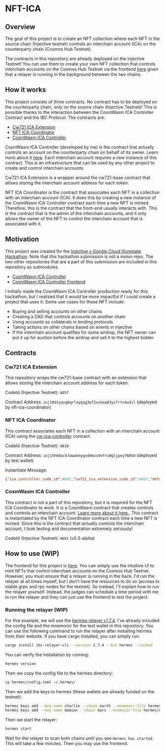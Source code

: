 # NFT-ICA

## Overview

The goal of this project is to create an NFT collection where each NFT in the source chain (Injective testnet) controls an interchain account (ICA) on the counterparty chain (Cosmos Hub Testnet).

The contracts in this repository are already deployed on the Injective Testnet! You can use them to create your own NFT collection that controls interchain accounts on the Cosmos Hub Testnet via the frontend [here]() given that a relayer is running in the background between the two chains.

## How it works

This project consists of three contracts. No contract has to be deployed on the counterparty chain, only on the source chain (Injective Testnet)!
This is possible thanks to the interaction between the CosmWasm ICA Controller Contract and the IBC Protocol.
The contracts are:

- [Cw721 ICA Extension](#cw721-ica-extension)
- [NFT ICA Coordinator](#nft-ica-coordinator)
- [CosmWasm ICA Controller](#cosmwasm-ica-controller)

CosmWasm ICA Controller (developed by me) is the contract that actually controls an account on the counterparty chain on behalf of its owner. Learn more about it [here](https://github.com/srdtrk/cw-ica-controller/). Each interchain account requires a new instance of this contract.
This is an infrastructure that can be used by any other project to create and control interchain accounts.

Cw721 ICA Extension is a wrapper around the cw721-base contract that allows storing the interchain account address for each token.

NFT ICA Coordinator is the contract that associates each NFT in a collection with an interchain account (ICA). It does this by creating a new instance of the CosmWasm ICA Controller contract each time a new NFT is minted. Therefore, this is the contract that the front-end usually interacts with.
This is the contract that is the admin of the interchain accounts, and it only allows the owner of the NFT to control the interchain account that is associated with it.

## Motivation

This project was created for the [Injective x Google Cloud Illuminate Hackathon](https://dorahacks.io/hackathon/illuminate/detail).
Note that this hackathon submission is not a mono-repo. The two other repositories that are a part of this submission are included in this repository as submodules.

- [CosmWasm ICA Controller](#cosmwasm-ica-controller)
- [CosmWasm ICA Controller Frontend](https://github.com/srdtrk/nft-ica-ui)

I initially made the CosmWasm ICA Controller production ready for this hackathon, but I realized that it would be more impactful if I could create a project that uses it. Some use cases for these NFT include:

- Buying and selling accounts on other chains
- Creating a DAO that controls accounts on another chain
- Using accounts as collaterals in lending protocols
- Taking actions on other chains based on events in injective
- If the interchain account qualifies for some airdrop, the NFT owner can put it up for auction before the airdrop and sell it to the highest bidder.

## Contracts

### Cw721 ICA Extension

This repository wraps the cw721-base contract with an extension that allows storing the interchain account address for each token.

CodeId (Injective Testnet): `4457`

Contract Address: `inj18dsyqvg6qrlaygag3wf2xskeq83ys7rtn4a3vl` (deployed by nft-ica-coordinator)

### NFT ICA Coordinator

This contract associates each NFT in a collection with an interchain account (ICA) using the [cw-ica-controller](https://github.com/srdtrk/cw-ica-controller/) contract.

CodeId (Injective Testnet): `4810`

Contract Address: `inj15h68ack7wwakmygxdmmzs9nfru0gljpey768k8` (deployed by test wallet)

Instantiate Message:

```json
{"ica_controller_code_id":4691,"cw721_ica_extension_code_id":4457,"default_chan_init_options": {"connection_id": "connection-219","counterparty_connection_id": "connection-3570"}}
```

### CosmWasm ICA Controller

This contract is not a part of this repository, but it is required for the NFT ICA Coordinator to work. It is a CosmWasm contract that creates controls and controls an interchain account. [Learn more about it here.](https://github.com/srdtrk/cw-ica-controller/).
This contract is instantiated by the NFT ICA Coordinator contract each time a new NFT is minted.
Since this is the contract that actually controls the interchain account, I took testing and documentation extremely seriously!

CodeId (Injective Testnet): `4691` (v0.3-alpha)

## How to use (WIP)

The frontend for this project is [here](). You can simply use the intuitive UI to mint NFTs that control interchain accounts on the Cosmos Hub Testnet. However, you must ensure that a relayer is running in the back.
I'd run the relayer at all times myself, but I don't have the resources to do so (access to stable grpc and rpc nodes for the testnet). So instead, I'll explain how to run the relayer yourself.
Instead, the judges can schedule a time period with me to run the relayer and they can just use the frontend to test the project.

### Running the relayer (WIP)

For this example, we will use the [hermes relayer v1.7.4](https://hermes.informal.systems/). I've already included the config file and the mnemonic for the test wallet in this repository. You can use the following command to run the relayer after installing hermes from their website.
If you have cargo installed, you can simply run:

```bash
cargo install ibc-relayer-cli --version 1.7.4 --bin hermes --locked
```

You can verify the installation by running:

```bash
hermes version
```

Then we copy the config file to the hermes directory:

```bash
cp hermes/config.toml ~/.hermes/
```

Then we add the keys to hermes (these wallets are already funded on the testnet):

```bash
hermes keys add --key-name charlie --chain earth --mnemonic-file hermes/charlie.mnemonic
hermes keys add --key-name damian --chain mars --mnemonic-file hermes/damian.mnemonic
```

Then we start the relayer:

```bash
hermes start
```

Wait for the relayer to scan both chains until you see `Hermes has started`. This will take a few minutes. Then you may use the frontend.
